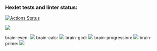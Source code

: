 ### Hexlet tests and linter status:
[![Actions Status](https://github.com/ReyTris/frontend-project-lvl1/workflows/hexlet-check/badge.svg)](https://github.com/ReyTris/frontend-project-lvl1/actions)

<a href="https://codeclimate.com/github/ReyTris/frontend-project-lvl1/maintainability"><img src="https://api.codeclimate.com/v1/badges/8cc69e9f1bb39fc1cde0/maintainability" /></a>

brain-even: <a href="https://asciinema.org/a/hx8HBeA5S2FeZm3qY0IbMDUyq" target="_blank"><img src="https://asciinema.org/a/hx8HBeA5S2FeZm3qY0IbMDUyq.svg" /></a>
brain-calc: <a href="https://asciinema.org/a/9wpqYHlMUxAvRQ4zSsYWzooYr" target="_blank"><img src="https://asciinema.org/a/9wpqYHlMUxAvRQ4zSsYWzooYr.svg" /></a>
brain-gcd: <a href="https://asciinema.org/a/WXGfips2vyIzn6V8zanVdgybg" target="_blank"><img src="https://asciinema.org/a/WXGfips2vyIzn6V8zanVdgybg.svg" /></a>
brain-progression: <a href="https://asciinema.org/a/1OguEqIlzpG5QDKKQfSswfYSH" target="_blank"><img src="https://asciinema.org/a/1OguEqIlzpG5QDKKQfSswfYSH.svg" /></a>
brain-prime: <a href="https://asciinema.org/a/tVhBaz6fXHRUcXUGtpswXPAzU" target="_blank"><img src="https://asciinema.org/a/tVhBaz6fXHRUcXUGtpswXPAzU.svg" /></a>